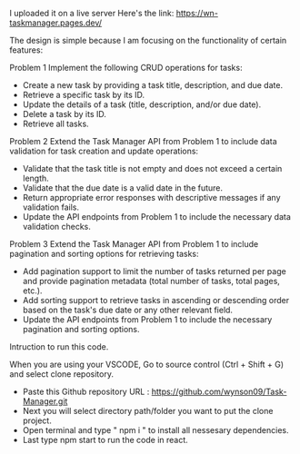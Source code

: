 I uploaded it on a live server
Here's the link: https://wn-taskmanager.pages.dev/

The design is simple because I am focusing on the functionality of certain features:

Problem 1
Implement the following CRUD operations for tasks:

- Create a new task by providing a task title, description, and due date.
- Retrieve a specific task by its ID.
- Update the details of a task (title, description, and/or due date).
- Delete a task by its ID.
- Retrieve all tasks.

Problem 2
Extend the Task Manager API from Problem 1 to include data validation for task creation
and update operations:

- Validate that the task title is not empty and does not exceed a certain length.
- Validate that the due date is a valid date in the future.
- Return appropriate error responses with descriptive messages if any validation
  fails.
- Update the API endpoints from Problem 1 to include the necessary data validation
  checks.

Problem 3
Extend the Task Manager API from Problem 1 to include pagination and sorting options
for retrieving tasks:

- Add pagination support to limit the number of tasks returned per page and provide
  pagination metadata (total number of tasks, total pages, etc.).
- Add sorting support to retrieve tasks in ascending or descending order based on
  the task's due date or any other relevant field.
- Update the API endpoints from Problem 1 to include the necessary pagination and
  sorting options.

Intruction to run this code.

When you are using your VSCODE, Go to source control (Ctrl + Shift + G) and select clone repository.

- Paste this Github repository URL : https://github.com/wynson09/Task-Manager.git
- Next you will select directory path/folder you want to put the clone project.
- Open terminal and type " npm i " to install all nessesary dependencies.
- Last type npm start to run the code in react.
